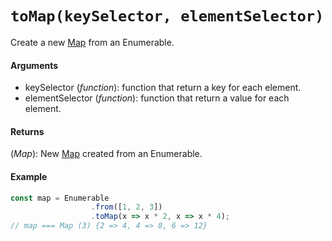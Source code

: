 # `toMap(keySelector, elementSelector)`

Create a new [Map](https://developer.mozilla.org/en-US/docs/Web/JavaScript/Reference/Global_Objects/Map) from an Enumerable.

#### Arguments

- keySelector (*function*): function that return a key for each element.
- elementSelector (*function*): function that return a value for each element.

#### Returns

(*Map*): New [Map](https://developer.mozilla.org/en-US/docs/Web/JavaScript/Reference/Global_Objects/Map) created from an Enumerable.

#### Example

```js
const map = Enumerable
                  .from([1, 2, 3])
                  .toMap(x => x * 2, x => x * 4);
// map === Map (3) {2 => 4, 4 => 8, 6 => 12}
```
